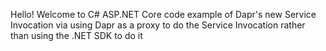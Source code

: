 Hello!  Welcome to C# ASP.NET Core code example of Dapr's new Service Invocation via using Dapr as a proxy to do the Service Invocation rather than using the .NET SDK to do it
